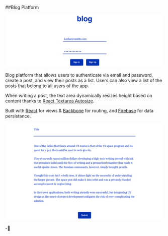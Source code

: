 ##Blog Platform

![](imgs/kaylan-blog-platform.png)

Blog platform that allows users to authenticate via email and password, create a post, and view their posts as a list. Users can also view a list of the posts that belong to all users of the app.

When writing a post, the text area dynamically resizes height based on content thanks to [React Textarea Autosize](https://github.com/andreypopp/react-textarea-autosize).

Built with [React](https://facebook.github.io/react/) for views & [Backbone](http://backbonejs.org/) for routing, and [Firebase](https://www.firebase.com/) for data persistance.

![](imgs/kaylan-blog-platform-textarea.png)

-🍕
